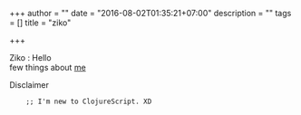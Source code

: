 +++
author = ""
date = "2016-08-02T01:35:21+07:00"
description = ""
tags = []
title = "ziko"

+++

Ziko : Hello  
few things about [me](https://github.com/jigkoxsee)

Disclaimer

        ;; I'm new to ClojureScript. XD



